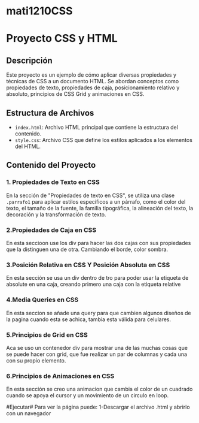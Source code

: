 # mati1210CSS
# Proyecto CSS y HTML

## Descripción
Este proyecto es un ejemplo de cómo aplicar diversas propiedades y técnicas de CSS a un documento HTML. Se abordan conceptos como propiedades de texto, propiedades de caja, posicionamiento relativo y absoluto, principios de CSS Grid y animaciones en CSS.

## Estructura de Archivos

- `index.html`: Archivo HTML principal que contiene la estructura del contenido.
- `style.css`: Archivo CSS que define los estilos aplicados a los elementos del HTML.

## Contenido del Proyecto

### 1. Propiedades de Texto en CSS
En la sección de "Propiedades de texto en CSS", se utiliza una clase `.parrafo1` para aplicar estilos específicos a un párrafo, como el color del texto, el tamaño de la fuente, la familia tipográfica, la alineación del texto, la decoración y la transformación de texto.

### 2.Propiedades de Caja en CSS
En esta seccioon use los div para hacer las dos cajas con sus propiedades que la distinguen una de otra. Cambiando el borde, color sombra.

### 3.Posición Relativa en CSS Y Posición Absoluta en CSS
En esta sección se usa un div dentro de tro para poder usar la etiqueta de absolute en una caja, creando primero una caja con la etiqueta relative

### 4.Media Queries en CSS
En esta seccion se añade una query para que cambien algunos diseños de la pagina cuando esta se achica, tambia esta válida para celulares.

### 5.Principios de Grid en CSS
Aca se uso un contenedor div para mostrar una de las muchas cosas que se puede hacer con grid, que fue realizar un par de columnas y cada una con su propio elemento.

### 6.Principios de Animaciones en CSS
En esta sección se creo una animacion que cambia el color de un cuadrado cuando se apoya el cursor y un movimiento de un circulo en loop.

#Ejecutar#
Para ver la página puede:
1-Descargar el archivo .html y abrirlo con un navegador
